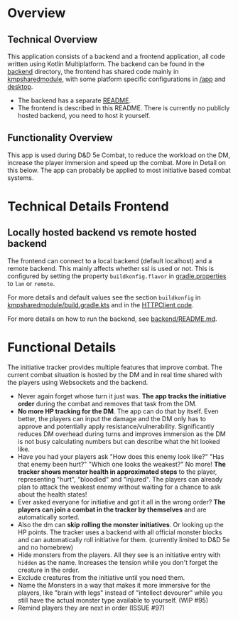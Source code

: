 # Overview

## Technical Overview

This application consists of a backend and a frontend application, all code written using Kotlin Multiplatform.
The backend can be found in the [backend](backend) directory, the frontend has shared code mainly in
[kmpsharedmodule](kmpsharedmodule), with some platform specific configurations in [/app](app) and [desktop](desktop).

- The backend has a separate [README](backend/README.md).
- The frontend is described in this README. There is currently no publicly hosted backend, you need to host it yourself.

## Functionality Overview

This app is used during D&D 5e Combat, to reduce the workload on the DM, increase the player immersion and speed up the combat.
More in Detail on this below. The app can probably be applied to most initiative based combat systems.

# Technical Details Frontend

## Locally hosted backend vs remote hosted backend

The frontend can connect to a local backend (default localhost) and a remote backend. This mainly affects whether
ssl is used or not. This is configured by setting the property `buildkonfig.flavor` in
[gradle.properties](gradle.properties) to `lan` or `remote`.

For more details and default values see the section `buildkonfig` in
[kmpsharedmodule/build.gradle.kts](kmpsharedmodule/build.gradle.kts) and in the
[HTTPClient code](kmpsharedmodule/src/commonMain/kotlin/de/lehrbaum/initiativetracker/networking/HttpClientExtensions.kt).

For more details on how to run the backend, see [backend/README.md](backend/README.md).

# Functional Details

The initiative tracker provides multiple features that improve combat. The current combat situation is hosted by the DM
and in real time shared with the players using Websockets and the backend.

- Never again forget whose turn it just was. **The app tracks the initiative order** during the combat and removes
  that task from the DM.
- **No more HP tracking for the DM**. The app can do that by itself. Even better, the players can input the damage and
  the DM only has to approve and potentially apply resistance/vulnerability. Significantly reduces DM overhead during turns
  and improves immersion as the DM is not busy calculating numbers but can describe what the hit looked like.
- Have you had your players ask "How does this enemy look like?" "Has that enemy been hurt?" "Which one looks the weakest?"
  No more! **The tracker shows monster health in approximated steps** to the player, representing "hurt", "bloodied" and "injured".
  The players can already plan to attack the weakest enemy without waiting for a chance to ask about the health states!
- Ever asked everyone for initiative and got it all in the wrong order? **The players can join a combat in the tracker
  by themselves** and are automatically sorted.
- Also the dm can **skip rolling the monster initiatives**. Or looking up the HP points. The tracker uses a backend
  with all official monster blocks and can automatically roll initiative for them. (currently limited to D&D 5e and no homebrew)
- Hide monsters from the players. All they see is an initiative entry with `hidden` as the name. Increases the tension
  while you don't forget the creature in the order.
- Exclude creatures from the initiative until you need them.
- Name the Monsters in a way that makes it more immersive for the players, like "brain with legs" instead of "intellect devourer"
  while you still have the actual monster type available to yourself. (WIP #95)
- Remind players they are next in order (ISSUE #97)

